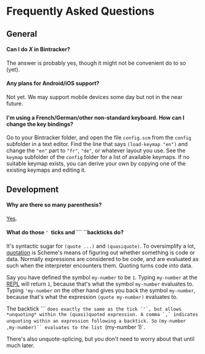# Frequently Asked Questions


## General

#### Can I do *X* in Bintracker?

The answer is probably yes, though it might not be convenient do to so (yet).


#### Any plans for Android/iOS support?

Not yet. We may support mobile devices some day but not in the near future.


#### I'm using a French/German/other non-standard keyboard. How can I change the key bindings?

Go to your Bintracker folder, and open the file `config.scm` from the `config` subfolder in a text editor. Find the line that says `(load-keymap "en")` and change the `"en"` part to `"fr"`, `"de"`, or whatever layout you use. See the `keymap` subfolder of the `config` folder for a list of available keymaps. If no suitable keymap exists, you can derive your own by copying one of the existing keymaps and editing it.



## Development

#### Why are there so many parenthesis?

[Yes](https://xkcd.com/297/).


#### What do those `' `ticks and ``` ``backticks do?

It's syntactic sugar for `(quote ...)` and `(quasiquote)`. To oversimplify a lot, [quotation](https://www.gnu.org/software/mit-scheme/documentation/mit-scheme-ref/Quoting.html) is Scheme's means of figuring out whether something is code or data. Normally expressions are considered to be code, and are evaluated as such when the interpreter encounters them. Quoting turns code into data.

Say you have defined the symbol `my-number` to be `1`. Typing `my-number` at the [REPL](repl.md) will return `1`, because that's what the symbol `my-number` evaluates to. Typing `'my-number` on the other hand gives you back the symbol `my-number`, because that's what the expression `(quote my-number)` evaluates to.

The backtick ``` `` does exactly the same as the tick `'`, but allows *unquoting* within the (quasi)quoted expression. A comma `,` indicates unquoting within an expression following a backtick. So `` `(my-number ,my-number)`` evaluates to the list `(my-number 1)`.

There's also unquote-splicing, but you don't need to worry about that until much later.
